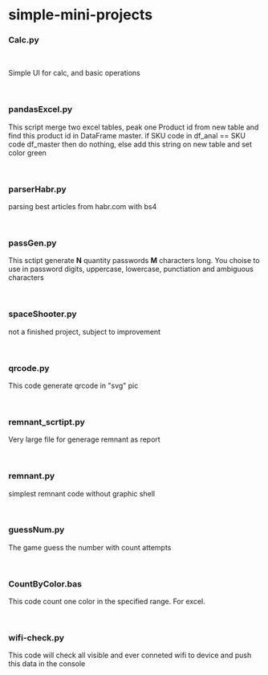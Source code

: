 # simple-mini-projects

<h3> Calc.py </h3><br>
<p> Simple UI for calc, and basic operations </p><br>
<h3> pandasExcel.py </h3>
<p> This script merge two excel tables, peak one Product id from new table and find this product id in DataFrame master. if SKU code in df_anal == SKU code df_master then do nothing, else add this string on new table and set color green </p><br>
<h3> parserHabr.py </h3>
<p> parsing best articles from habr.com  with bs4 </p><br>
<h3> passGen.py </h3>
<p> This sctipt generate <b>N</b> quantity passwords <b>M</b> characters long. You choise to use in password digits, uppercase, lowercase, punctiation and ambiguous characters </p><br>
<h3> spaceShooter.py </h3>
<p> not a finished project, subject to improvement</p> <br>
<h3> qrcode.py </h3>
<p> This code generate qrcode in "svg" pic </p> <br> 
<h3> remnant_scrtipt.py </h3>
<p> Very large file for generage remnant as report </p> <br>
<h3> remnant.py </h3>
<p> simplest remnant code without graphic shell </p> <br>
<h3> guessNum.py </h3>
<p> The game guess the number with count attempts </p> <br>
<h3> CountByColor.bas </h3>
<p> This code count one color in the specified range. For excel. </p> <br>
<h3> wifi-check.py </h3>
<p> This code will check all visible and ever conneted wifi to device and push this data in the console</p>

